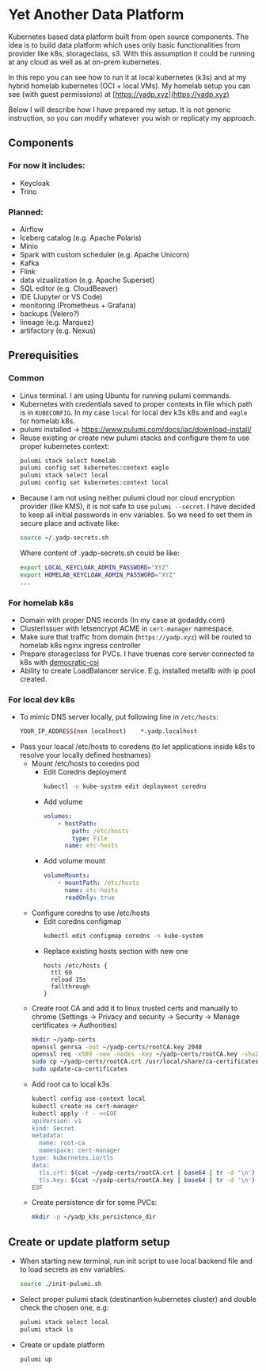 # Yet Another Data Platform
Kubernetes based data platform built from open source components. The idea is to build data platform which uses only basic functionalities from provider like k8s, storageclass, s3. With this assumption it could be running at any cloud as well as at on-prem kubernetes.

In this repo you can see how to run it at local kubernetes (k3s) and at my hybrid homelab kubernetes (OCI + local VMs). My homelab setup you can see (with guest permissions) at [https://yadp.xyz](https://yadp.xyz)

Below I will describe how I have prepared my setup. It is not generic instruction, so you can modify whatever you wish or replicaty my approach.


## Components

### For now it includes:
* Keycloak
* Trino
### Planned:
* Airflow
* Iceberg catalog (e.g. Apache Polaris)
* Minio
* Spark with custom scheduler (e.g. Apache Unicorn)
* Kafka
* Flink
* data vizualization (e.g. Apache Superset)
* SQL editor (e.g. CloudBeaver)
* IDE (Jupyter or VS Code)
* monitoring (Prometheus + Grafana)
* backups (Velero?)
* lineage (e.g. Marquez)
* artifactory (e.g. Nexus)

## Prerequisities

### Common
* Linux terminal. I am using Ubuntu for running pulumi commands.
* Kubernetes with credentials saved to proper contexts in file which path is in `KUBECONFIG`. In my case `local` for local dev k3s k8s and and `eagle` for homelab k8s.
* pulumi installed -> https://www.pulumi.com/docs/iac/download-install/
* Reuse existing or create new pulumi stacks and configure them to use proper kubernetes context:
    ```bash
    pulumi stack select homelab
    pulumi config set kubernetes:context eagle
    pulumi stack select local
    pulumi config set kubernetes:context local
    ```
* Because I am not using neither pulumi cloud nor cloud encryption provider (like KMS), it is not safe to use `pulumi --secret`. I have decided to keep all initial passwords in env variables. So we need to set them in secure place and activate like:
    ```bash
    source ~/.yadp-secrets.sh
    ```
    Where content of .yadp-secrets.sh could be like:
    ```bash
    export LOCAL_KEYCLOAK_ADMIN_PASSWORD="XYZ"
    export HOMELAB_KEYCLOAK_ADMIN_PASSWORD="XYZ"
    ...
    ```

### For homelab k8s
* Domain with proper DNS records (In my case at godaddy.com)
* ClusterIssuer with letsencrypt ACME in `cert-manager` namespace.
* Make sure that traffic from domain (`https://yadp.xyz`) will be routed to homelab k8s nginx ingress controller
* Prepare storageclass for PVCs. I have truenas core server connected to k8s with [democratic-csi](https://github.com/democratic-csi/democratic-csi)
* Ability to create LoadBalancer service. E.g. installed metallb with ip pool created.

### For local dev k8s
* To mimic DNS server locally, put following line in `/etc/hosts`:
    ```bash
    YOUR_IP_ADDRESS(non localhost)    *.yadp.localhost
    ```
* Pass your loacal /etc/hosts to coredens (to let applications inside k8s to resolve your locally defined hostnames)
    * Mount /etc/hosts to coredns pod
        * Edit Coredns deployment
            ```bash
            kubectl -n kube-system edit deployment coredns
            ```
        * Add volume
            ```yml
            volumes:
                - hostPath:
                    path: /etc/hosts
                    type: File
                  name: etc-hosts
            ```
        * Add volume mount
            ```yml
            volumeMounts:
                - mountPath: /etc/hosts
                  name: etc-hosts
                  readOnly: true
            ```
    * Configure coredns to use /etc/hosts
        * Edit coredns configmap
            ```bash
            kubectl edit configmap coredns -n kube-system
            ```
        * Replace existing hosts section with new one
            ```
            hosts /etc/hosts {
              ttl 60
              reload 15s
              fallthrough
            }
            ```
    * Create root CA and add it to linux trusted certs and manually to chrome (Settings -> Privacy and security -> Security -> Manage certificates -> Authorities)
        ```bash
        mkdir ~/yadp-certs
        openssl genrsa -out ~/yadp-certs/rootCA.key 2048
        openssl req -x509 -new -nodes -key ~/yadp-certs/rootCA.key -sha256 -days 1024 -out ~/yadp-certs/rootCA.crt
        sudo cp ~/yadp-certs/rootCA.crt /usr/local/share/ca-certificates/yadp-rootCA.crt
        sudo update-ca-certificates
        ```
    * Add root ca to local k3s
        ```bash
        kubectl config use-context local
        kubectl create ns cert-manager
        kubectl apply -f - <<EOF
        apiVersion: v1
        kind: Secret
        metadata:
          name: root-ca
          namespace: cert-manager
        type: kubernetes.io/tls
        data:
          tls.crt: $(cat ~/yadp-certs/rootCA.crt | base64 | tr -d '\n')
          tls.key: $(cat ~/yadp-certs/rootCA.key | base64 | tr -d '\n')
        EOF

        ```
    * Create persistence dir for some PVCs:
        ```bash
        mkdir -p ~/yadp_k3s_persistence_dir
        ```

## Create or update platform setup
* When starting new terminal, run init script to use local backend file and to load secrets as env variables.
    ```bash
    source ./init-pulumi.sh
    ```
* Select proper pulumi stack (destinantion kubernetes cluster) and double check the chosen one, e.g:
    ```bash
    pulumi stack select local
    pulumi stack ls
    ```
* Create or update platform
    ```bash
    pulumi up
    ```
